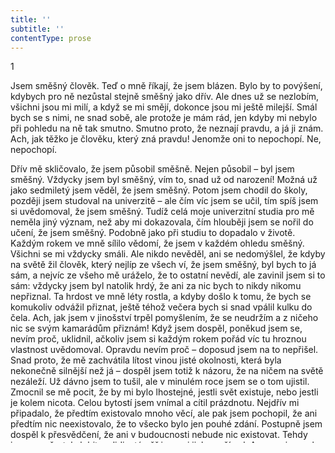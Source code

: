 ```yaml
---
title: ''
subtitle: ''
contentType: prose
---
```


1

Jsem směšný člověk. Teď o mně říkají, že jsem blázen. Bylo by to povýšení, kdybych pro ně nezůstal stejně směšný jako dřív. Ale dnes už se nezlobím, všichni jsou mi milí, a když se mi smějí, dokonce jsou mi ještě milejší. Smál bych se s nimi, ne snad sobě, ale protože je mám rád, jen kdyby mi nebylo při pohledu na ně tak smutno. Smutno proto, že neznají pravdu, a já ji znám. Ach, jak těžko je člověku, který zná pravdu! Jenomže oni to nepochopí. Ne, nepochopí.

Dřív mě skličovalo, že jsem působil směšně. Nejen působil – byl jsem směšný. Vždycky jsem byl směšný, vím to, snad už od narození! Možná už jako sedmiletý jsem věděl, že jsem směšný. Potom jsem chodil do školy, později jsem studoval na univerzitě – ale čím víc jsem se učil, tím spíš jsem si uvědomoval, že jsem směšný. Tudíž celá moje univerzitní studia pro mě neměla jiný význam, než aby mi dokazovala, čím hlouběji jsem se nořil do učení, že jsem směšný. Podobně jako při studiu to dopadalo v životě. Každým rokem ve mně sílilo vědomí, že jsem v každém ohledu směšný. Všichni se mi vždycky smáli. Ale nikdo nevěděl, ani se nedomýšlel, že kdyby na světě žil člověk, který nejlíp ze všech ví, že jsem směšný, byl bych to já sám, a nejvíc ze všeho mě uráželo, že to ostatní nevědí, ale zavinil jsem si to sám: vždycky jsem byl natolik hrdý, že ani za nic bych to nikdy nikomu nepřiznal. Ta hrdost ve mně léty rostla, a kdyby došlo k tomu, že bych se komukoliv odvážil přiznat, ještě téhož večera bych si snad vpálil kulku do čela. Ach, jak jsem v jinošství trpěl pomyšlením, že se neudržím a z ničeho nic se svým kamarádům přiznám! Když jsem dospěl, poněkud jsem se, nevím proč, uklidnil, ačkoliv jsem si každým rokem pořád víc tu hroznou vlastnost uvědomoval. Opravdu nevím proč – doposud jsem na to nepřišel. Snad proto, že mě zachvátila lítost vinou jisté okolnosti, která byla nekonečně silnější než já – dospěl jsem totiž k názoru, že na ničem na světě nezáleží. Už dávno jsem to tušil, ale v minulém roce jsem se o tom ujistil. Zmocnil se mě pocit, že by mi bylo lhostejné, jestli svět existuje, nebo jestli je kolem nicota. Celou bytostí jsem vnímal a cítil prázdnotu. Nejdřív mi připadalo, že předtím existovalo mnoho věcí, ale pak jsem pochopil, že ani předtím nic neexistovalo, že to všecko bylo jen pouhé zdání. Postupně jsem dospěl k přesvědčení, že ani v budoucnosti nebude nic existovat. Tehdy jsem se přestal zlobit na lidi a téměř jsem si jich nevšímal. Ano, projevovalo se to i v těch nejnepatrnějších maličkostech: například se stávalo, že jsem šel po ulici a vrážel jsem do lidí, ale ne snad proto, že bych byl zamyšlený: o čem bych přemýšlel – tenkrát jsem vůbec přestal myslet, všechno mi bylo lhostejné. Bylo by jistě dobré, kdybych řešil nějaké problémy, ale ouvej, žádný problém jsem neřešil a kolik jich bylo! Jenomže mně bylo všecko lhostejné a všechny problémy mi připadaly vzdálené.

A vidíte, pak jsem poznal pravdu. Došlo k tomu vloni v listopadu, přesně třetího, a od té doby si pamatuji každý okamžik. Byl pochmurný večer, nejpochmurnější, jaký jen může být. Vracel jsem se v jedenáct hodin v noci domů a vzpomínám si, jak jsem si pomyslel, že nemůže nastat pochmurnější večer. Dokonce ani ve fyzickém smyslu. Celý den lilo jako z konve a byl to ten nejchladnější, nejčernější, přímo děsivý lijavec, zjevně nepřátelský lidem. V jedenáct hodin znenadání ustal a vystřídala ho strašlivá vlhkost, sychravější a studenější než déšť, odevšad stoupala pára, z každé dlažební kostky, z každé uličky, jestliže jste do ní hlouběji nahlédli. Představil jsem si, že kdyby všude pohasly plynové lampy, bylo by to veselejší – plynové osvětlení ve mně vyvolává tíseň, protože všechno osvětluje. Ten den jsem skoro neobědval a od podvečera jsem seděl u jednoho inženýra, kde byli taky jeho dva přátelé. Nejspíš jsem je nudil, protože jsem vytrvale mlčel. Mluvili o čemsi provokativním a najednou se rozčílili. Jenomže jen tak naoko, viděl jsem, že jim na celé věci pranic nezáleží. Řekl jsem: „Pánové, vždyť vám na tom vůbec nezáleží.“ Neurazili se, ale oba se mi smáli. To proto, že jsem to nemínil jako výtku – jednoduše mi to bylo jedno. Oni to poznali a to je rozveselilo.

Když jsem na ulici přemýšlel o osvětlení, pohlédl jsem na oblohu. Byla hrozivě černá, ale dala se na ní rozeznat rozervaná mračna a mezi nimi bezedné černé průhledy. Pojednou jsem spatřil v jednom z nich hvězdičku a pozorně jsem se na ni zahleděl. To proto, že mě přivedla na jistou myšlenku, totiž že se té noci zabiju. Rozhodl jsem se už před dvěma měsíci, a přestože jsem chudý, koupil jsem si přepychový revolver a téhož dne jsem ho nabil. Ale uplynuly už dva měsíce a revolver ležel stále v zásuvce; mně bylo všecko lhostejné a zamanul jsem si, nevím proč, že si vyčíhnu okamžik, kdy mi všecko lhostejné nebude. A tak jsem po celé dva měsíce každou noc při návratu domů předpokládal, že se zastřelím. Čekal jsem na vhodný okamžik. A tahle hvězdička mi vnukla myšlenku, že k tomu dojde bezpochyby dnešní noci. Nevím, proč mi ta hvězdička vnukla takovou myšlenku.

A právě když jsem pozoroval oblohu, popadla mě za loket ta holčička. Ulice byla liduprázdná, skoro nebylo vidět živáčka. Jen v dálce spal na kozlíku drožkář. Holčička byla asi osmiletá, na hlavě měla šáteček a na sobě jenom šatičky, byla celá zmáčená, ale já si zapamatoval zejména její roztrhané, promáčené botky – dodnes je vidím, jak se mi mihly před očima. Holčička mě zatahala za rukáv a oslovila mě.

Neplakala, ale přerývaně vykřikovala jakási slova, která neuměla jaksepatří vyslovit, protože se třásla zimou. Něco ji vystrašilo a zoufale křičela: „Maminka! Maminka!“ Naklonil jsem se k ní, ale pak jsem beze slova pokračoval v chůzi, jenomže ona běžela vedle mě, tahala mě za rukáv a v jejím hlasu se ozýval tón, jakým vyděšené děti vyjadřují zoufalství. Znám ten tón. Ačkoliv polykala slova, pochopil jsem, že její matka kdesi umírá, nebo se jim stalo něco hrozného, a ona vyběhla ven, aby někoho přivolala, sehnala něco, co by matce pomohlo. Nešel jsem za ní, naopak, chtěl jsem ji odehnat. Nejprv jsem jí řekl, aby vyhledala strážníka. Ale ona celá udýchaná povzlykávala, spínala ručky a neodbytně běžela vedle mě. Zadupal jsem na ni a okřikl ji. Zvolala jen: „Milostpane! Milostpane!“ a rázem mě opustila a střemhlav přeběhla přes ulici: na protějším chodníku se objevil jakýsi chodec a ona se k němu vrhla.

Vystoupal jsem do svého čtvrtého patra. Bydlím v podnájmu a každý podnájemník má svůj pokoj. Ten můj je skromný a malý, s půlkruhovým půdním oknem. Mám tu pohovku potaženou voskovaným plátnem, stůl plný knih, dvě židle a starodávné, pohodlné, zato volteriánské křeslo. Usedl jsem, zapálil jsem svíčku a zamyslel jsem se. Ve vedlejším pokojíku za přepážkou pokračoval kravál. Trvalo to už tři dny. Bydlel tam kapitán ve výslužbě a měl hosty – asi šest větroplachů, kteří pili vodku a hráli oko se stařičkými kartami. Minulou noc tam došlo ke rvačce a vím, že dva z nich si vjeli do vlasů. Bytná si chtěla stěžovat, ale hrozně se bojí kapitána. Z ostatních podnájemníků u nás bydlí všehovšudy jedna drobná hubená dáma, vdova po důstojníkovi, se třemi malými dětmi, které se už v našich pokojích rozstonaly. Ona i děti se k smrti bojí kapitána, celou noc se třesou strachy, křižují se a nejmenší chlapec ze strachu dostal jakýsi záchvat. Náš kapitán, jak dobře vím, někdy zastavuje chodce na Něvském a žebrá. Do služby ho nepřijímají, ale kupodivu (proto o něm vyprávím) po celý měsíc, co tu bydlí, jsem s ním neměl sebemenší rozepři. Hned ze začátku jsem se vyhnul jakékoliv bližší známosti s ním a on poznal, že je se mnou nuda. Aťsi jeho hosté za přepážkou sebevíc křičí a ať je jich kolik chce, mně je to jedno. Celou noc prosedím a vůbec je neslyším – jednoduše je nevnímám. Noc co noc jsem totiž vzhůru až do svítání a to se opakuje už celý rok. Celou noc sedím v křesle u stolu a lelkuju. Knihy čtu výhradně ve dne. Sedím a na nic nemyslím, myšlenky se mi převalují v hlavě a já je pouštím na svobodu. Svíčka za noc celá shoří.

Sedl jsem si tiše ke stolu, vytáhl jsem revolver a položil ho před sebe. Vzpomínám si, že jsem se v tu chvíli zeptal sám sebe: „Už?“ a zcela přesvědčivě jsem si odpověděl: „Už.“ Totiž že se zastřelím. Věděl jsem, že té noci k tomu zřejmě dojde, ale jak dlouho ještě předtím prodlím u stolu – to jsem nevěděl. Určitě bych se byl zastřelil, nebýt té holčičky.
